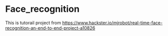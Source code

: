 # Face_recognition
This is tutorail project from https://www.hackster.io/mjrobot/real-time-face-recognition-an-end-to-end-project-a10826 
